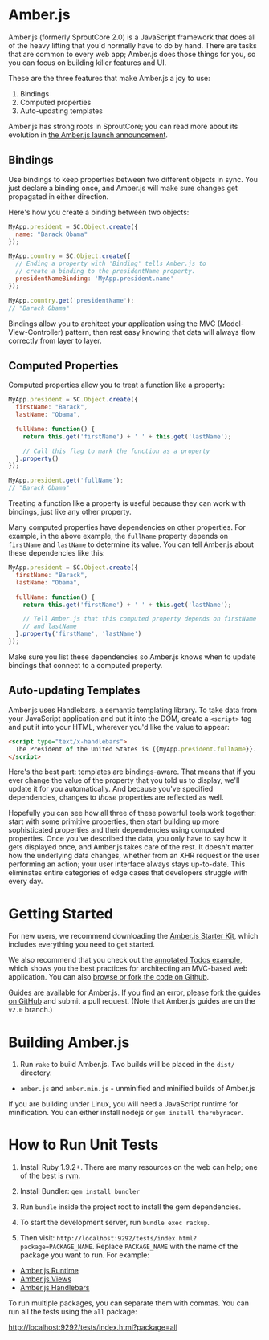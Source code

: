 # Amber.js

Amber.js (formerly SproutCore 2.0) is a JavaScript framework that does all of the heavy lifting that you'd normally have to do by hand. There are tasks that are common to every web app; Amber.js does those things for you, so you can focus on building killer features and UI.

These are the three features that make Amber.js a joy to use:

1. Bindings
2. Computed properties
3. Auto-updating templates

Amber.js has strong roots in SproutCore; you can read more about its evolution in [the Amber.js launch announcement](http://yehudakatz.com/2011/12/08/announcing-amber-js/).

## Bindings

Use bindings to keep properties between two different objects in sync. You just declare a binding once, and Amber.js will make sure changes get propagated in either direction.

Here's how you create a binding between two objects:

``` javascript
MyApp.president = SC.Object.create({
  name: "Barack Obama"
});

MyApp.country = SC.Object.create({
  // Ending a property with 'Binding' tells Amber.js to
  // create a binding to the presidentName property.
  presidentNameBinding: 'MyApp.president.name'
});

MyApp.country.get('presidentName');
// "Barack Obama"
```
Bindings allow you to architect your application using the MVC (Model-View-Controller) pattern, then rest easy knowing that data will always flow correctly from layer to layer.

## Computed Properties

Computed properties allow you to treat a function like a property:

``` javascript
MyApp.president = SC.Object.create({
  firstName: "Barack",
  lastName: "Obama",

  fullName: function() {
    return this.get('firstName') + ' ' + this.get('lastName');

    // Call this flag to mark the function as a property
  }.property()
});

MyApp.president.get('fullName');
// "Barack Obama"
```

Treating a function like a property is useful because they can work with bindings, just like any other property.

Many computed properties have dependencies on other properties. For example, in the above example, the `fullName` property depends on `firstName` and `lastName` to determine its value. You can tell Amber.js about these dependencies like this:

``` javascript
MyApp.president = SC.Object.create({
  firstName: "Barack",
  lastName: "Obama",

  fullName: function() {
    return this.get('firstName') + ' ' + this.get('lastName');

    // Tell Amber.js that this computed property depends on firstName
    // and lastName
  }.property('firstName', 'lastName')
});
```

Make sure you list these dependencies so Amber.js knows when to update bindings that connect to a computed property.

## Auto-updating Templates

Amber.js uses Handlebars, a semantic templating library. To take data from your JavaScript application and put it into the DOM, create a `<script>` tag and put it into your HTML, wherever you'd like the value to appear:

``` html
<script type="text/x-handlebars">
  The President of the United States is {{MyApp.president.fullName}}.
</script>
```

Here's the best part: templates are bindings-aware. That means that if you ever change the value of the property that you told us to display, we'll update it for you automatically. And because you've specified dependencies, changes to *those* properties are reflected as well.

Hopefully you can see how all three of these powerful tools work together: start with some primitive properties, then start building up more sophisticated properties and their dependencies using computed properties. Once you've described the data, you only have to say how it gets displayed once, and Amber.js takes care of the rest. It doesn't matter how the underlying data changes, whether from an XHR request or the user performing an action; your user interface always stays up-to-date. This eliminates entire categories of edge cases that developers struggle with every day.

# Getting Started

For new users, we recommend downloading the [Amber.js Starter Kit](https://github.com/amberjs/starter-kit/downloads), which includes everything you need to get started.

We also recommend that you check out the [annotated Todos example](http://annotated-todos.strobeapp.com/), which shows you the best practices for architecting an MVC-based web application. You can also [browse or fork the code on Github](https://github.com/amberjs/todos).

[Guides are available](http://guides.sproutcore20.com/) for Amber.js. If you find an error, please [fork the guides on GitHub](https://github.com/sproutcore/sproutguides/tree/v2.0) and submit a pull request. (Note that Amber.js guides are on the `v2.0` branch.)

# Building Amber.js

1. Run `rake` to build Amber.js. Two builds will be placed in the `dist/` directory.
  * `amber.js` and `amber.min.js` - unminified and minified
    builds of Amber.js

If you are building under Linux, you will need a JavaScript runtime for
minification. You can either install nodejs or `gem install
therubyracer`.

# How to Run Unit Tests

1. Install Ruby 1.9.2+. There are many resources on the web can help; one of the best is [rvm](http://rvm.beginrescueend.com/).

2. Install Bundler: `gem install bundler`

3. Run `bundle` inside the project root to install the gem dependencies.

4. To start the development server, run `bundle exec rackup`.

5. Then visit: `http://localhost:9292/tests/index.html?package=PACKAGE_NAME`.  Replace `PACKAGE_NAME` with the name of the package you want to run.  For example:

  * [Amber.js Runtime](http://localhost:9292/tests/index.html?package=sproutcore-runtime)
  * [Amber.js Views](http://localhost:9292/tests/index.html?package=sproutcore-views)
  * [Amber.js Handlebars](http://localhost:9292/tests/index.html?package=sproutcore-handlebars)

To run multiple packages, you can separate them with commas. You can run all the tests using the `all` package:

[http://localhost:9292/tests/index.html?package=all](http://localhost:9292/tests/index.html?package=all)